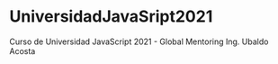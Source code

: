 # UniversidadJavaSript2021
Curso de Universidad JavaScript 2021 - Global Mentoring Ing. Ubaldo Acosta
